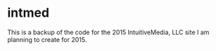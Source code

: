# intmed
This is a backup of the code for the 2015 IntuitiveMedia, LLC site I am planning to create for 2015.
